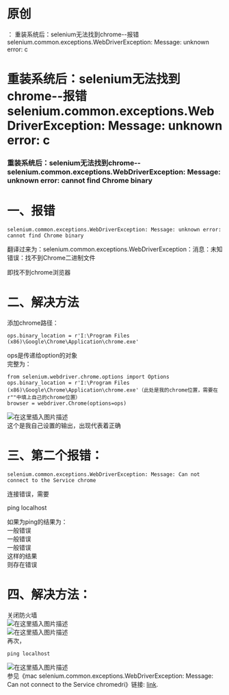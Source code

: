 # 原创

： 重装系统后：selenium无法找到chrome--报错selenium.common.exceptions.WebDriverException: Message: unknown error: c

# 重装系统后：selenium无法找到chrome--报错selenium.common.exceptions.WebDriverException: Message: unknown error: c

### 重装系统后：selenium无法找到chrome--selenium.common.exceptions.WebDriverException: Message: unknown error: cannot find Chrome binary

# 一、报错

```
selenium.common.exceptions.WebDriverException: Message: unknown error: cannot find Chrome binary

```

翻译过来为：selenium.common.exceptions.WebDriverException：消息：未知错误：找不到Chrome二进制文件

即找不到chrome浏览器

# 二、解决方法

添加chrome路径：

```
ops.binary_location = r'I:\Program Files (x86)\Google\Chrome\Application\chrome.exe'

```

ops是传递给option的对象<br/> 完整为：

```
from selenium.webdriver.chrome.options import Options
ops.binary_location = r'I:\Program Files (x86)\Google\Chrome\Application\chrome.exe'（此处是我的chrome位置，需要在r""中填上自己的chrome位置）
browser = webdriver.Chrome(options=ops)

```

<img alt="在这里插入图片描述" src="https://img-blog.csdnimg.cn/20200521205125522.png"/><br/> 这个是我自己设置的输出，出现代表着正确

# 三、第二个报错：

```
selenium.common.exceptions.WebDriverException: Message: Can not connect to the Service chrome

```

连接错误，需要

ping localhost

如果为ping的结果为：<br/> 一般错误<br/> 一般错误<br/> 一般错误<br/> 这样的结果<br/> 则存在错误

# 四、解决方法：

关闭防火墙<br/> <img alt="在这里插入图片描述" src="https://img-blog.csdnimg.cn/20200521205238687.png?x-oss-process=image/watermark,type_ZmFuZ3poZW5naGVpdGk,shadow_10,text_aHR0cHM6Ly9ibG9nLmNzZG4ubmV0L3B5dGhvbl9fcmVwb3J0ZWQ=,size_16,color_FFFFFF,t_70"/><br/> <img alt="在这里插入图片描述" src="https://img-blog.csdnimg.cn/20200521205257929.png?x-oss-process=image/watermark,type_ZmFuZ3poZW5naGVpdGk,shadow_10,text_aHR0cHM6Ly9ibG9nLmNzZG4ubmV0L3B5dGhvbl9fcmVwb3J0ZWQ=,size_16,color_FFFFFF,t_70"/><br/>
再次，

```
ping localhost

```

<img alt="在这里插入图片描述" src="https://img-blog.csdnimg.cn/20200521205359476.png?x-oss-process=image/watermark,type_ZmFuZ3poZW5naGVpdGk,shadow_10,text_aHR0cHM6Ly9ibG9nLmNzZG4ubmV0L3B5dGhvbl9fcmVwb3J0ZWQ=,size_16,color_FFFFFF,t_70"/><br/>
参见《mac selenium.common.exceptions.WebDriverException: Message: Can not connect to the Service
chromedri》链接: [link](https://blog.csdn.net/qq_40270754/article/details/101022414).
